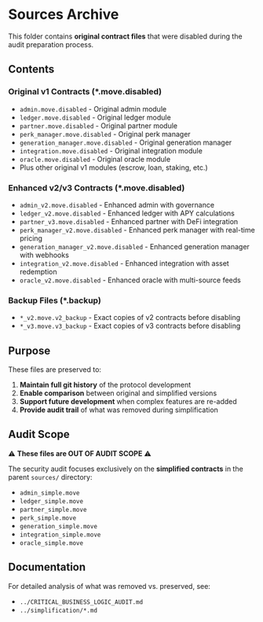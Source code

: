 # Sources Archive

This folder contains **original contract files** that were disabled during the audit preparation process.

## Contents

### Original v1 Contracts (*.move.disabled)
- `admin.move.disabled` - Original admin module
- `ledger.move.disabled` - Original ledger module
- `partner.move.disabled` - Original partner module
- `perk_manager.move.disabled` - Original perk manager
- `generation_manager.move.disabled` - Original generation manager
- `integration.move.disabled` - Original integration module
- `oracle.move.disabled` - Original oracle module
- Plus other original v1 modules (escrow, loan, staking, etc.)

### Enhanced v2/v3 Contracts (*.move.disabled)
- `admin_v2.move.disabled` - Enhanced admin with governance
- `ledger_v2.move.disabled` - Enhanced ledger with APY calculations
- `partner_v3.move.disabled` - Enhanced partner with DeFi integration
- `perk_manager_v2.move.disabled` - Enhanced perk manager with real-time pricing
- `generation_manager_v2.move.disabled` - Enhanced generation manager with webhooks
- `integration_v2.move.disabled` - Enhanced integration with asset redemption
- `oracle_v2.move.disabled` - Enhanced oracle with multi-source feeds

### Backup Files (*.backup)
- `*_v2.move.v2_backup` - Exact copies of v2 contracts before disabling
- `*_v3.move.v3_backup` - Exact copies of v3 contracts before disabling

## Purpose

These files are preserved to:
1. **Maintain full git history** of the protocol development
2. **Enable comparison** between original and simplified versions
3. **Support future development** when complex features are re-added
4. **Provide audit trail** of what was removed during simplification

## Audit Scope

⚠️ **These files are OUT OF AUDIT SCOPE** ⚠️

The security audit focuses exclusively on the **simplified contracts** in the parent `sources/` directory:
- `admin_simple.move`
- `ledger_simple.move` 
- `partner_simple.move`
- `perk_simple.move`
- `generation_simple.move`
- `integration_simple.move`
- `oracle_simple.move`

## Documentation

For detailed analysis of what was removed vs. preserved, see:
- `../CRITICAL_BUSINESS_LOGIC_AUDIT.md`
- `../simplification/*.md`

